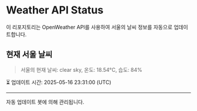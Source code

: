 
# Weather API Status

이 리포지토리는 OpenWeather API를 사용하여 서울의 날씨 정보를 자동으로 업데이트합니다.

## 현재 서울 날씨
> 서울의 현재 날씨: clear sky, 온도: 18.54°C, 습도: 84%

⏳ 업데이트 시간: 2025-05-16 23:31:00 (UTC)

---
자동 업데이트 봇에 의해 관리됩니다.
